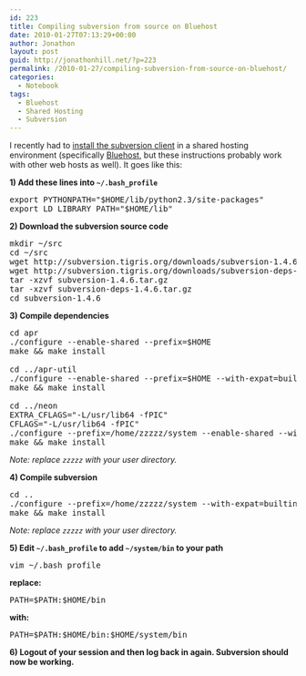 ```yaml
---
id: 223
title: Compiling subversion from source on Bluehost
date: 2010-01-27T07:13:29+00:00
author: Jonathon
layout: post
guid: http://jonathonhill.net/?p=223
permalink: /2010-01-27/compiling-subversion-from-source-on-bluehost/
categories:
  - Notebook
tags:
  - Bluehost
  - Shared Hosting
  - Subversion
---
```

I recently had to [install the subversion client](http://www.bluehostforum.com/showpost.php?p=51455&postcount=19) in a shared hosting environment (specifically [Bluehost](http://bluehost.com), but these instructions probably work with other web hosts as well). It goes like this:

**1) Add these lines into `~/.bash_profile`**

<pre class="bash">export PYTHONPATH="$HOME/lib/python2.3/site-packages"
export LD_LIBRARY_PATH="$HOME/lib"</pre>

**2) Download the subversion source code**

<pre class="bash">mkdir ~/src
cd ~/src
wget http://subversion.tigris.org/downloads/subversion-1.4.6.tar.gz
wget http://subversion.tigris.org/downloads/subversion-deps-1.4.6.tar.gz
tar -xzvf subversion-1.4.6.tar.gz
tar -xzvf subversion-deps-1.4.6.tar.gz
cd subversion-1.4.6</pre>

**3) Compile dependencies**

<pre class="bash">cd apr
./configure --enable-shared --prefix=$HOME
make && make install

cd ../apr-util
./configure --enable-shared --prefix=$HOME --with-expat=builtin --with-apr=$HOME --without-berlekey-db
make && make install

cd ../neon
EXTRA_CFLAGS="-L/usr/lib64 -fPIC"
CFLAGS="-L/usr/lib64 -fPIC"
./configure --prefix=/home/zzzzz/system --enable-shared --with-ssl
make && make install</pre>

_Note: replace `zzzzz` with your user directory._

**4) Compile subversion**

<pre class="bash">cd ..
./configure --prefix=/home/zzzzz/system --with-expat=builtin --with-ssl --with-neon=/usr/lib64
make && make install</pre>

_Note: replace `zzzzz` with your user directory._

**5) Edit `~/.bash_profile` to add `~/system/bin` to your path**

<pre class="bash">vim ~/.bash_profile</pre>

**replace:**

<pre class="bash">PATH=$PATH:$HOME/bin</pre>

**with:**

<pre class="bash">PATH=$PATH:$HOME/bin:$HOME/system/bin</pre>

**6) Logout of your session and then log back in again. Subversion should now be working.**